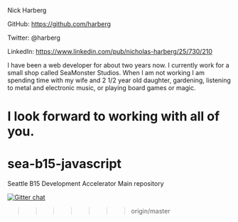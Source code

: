 Nick Harberg

GitHub: https://github.com/harberg

Twitter: @harberg

LinkedIn: https://www.linkedin.com/pub/nicholas-harberg/25/730/210

I have been a web developer for about two years now. I currently work for a small shop called SeaMonster Studios. When I am not working I am spending time with my wife and 2 1/2 year old daughter, gardening, listening to metal and electronic music, or playing board games or magic.

I look forward to working with all of you.
=======
sea-b15-javascript
==========

Seattle B15 Development Accelerator Main repository

[![Gitter chat](https://badges.gitter.im/codefellows/sea-b15-javascript.png)](https://gitter.im/codefellows/sea-b15-javascript)
>>>>>>> origin/master
